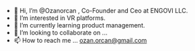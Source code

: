 - 👋 Hi, I’m @Ozanorcan , Co-Founder and Ceo at ENGOVI LLC.
- 👀 I’m interested in VR platforms.
- 🌱 I’m currently learning product management.
- 💞️ I’m looking to collaborate on ...
- 📫 How to reach me ... ozan.orcan@gmail.com

<!---
Ozanorcan/Ozanorcan is a ✨ special ✨ repository because its `README.md` (this file) appears on your GitHub profile.
You can click the Preview link to take a look at your changes.
--->
